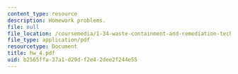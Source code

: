 ```yaml
---
content_type: resource
description: Homework problems.
file: null
file_location: /coursemedia/1-34-waste-containment-and-remediation-technology-spring-2004/b2565ffa37a1d29df2e42dee2f244e55_hw_4.pdf
file_type: application/pdf
resourcetype: Document
title: hw_4.pdf
uid: b2565ffa-37a1-d29d-f2e4-2dee2f244e55
---
```

